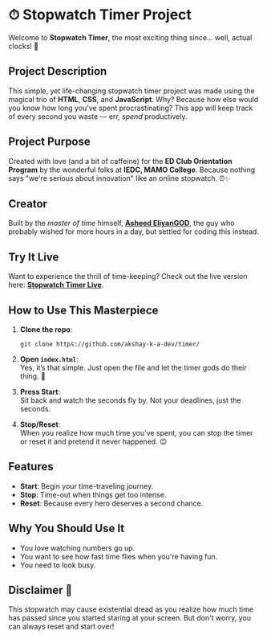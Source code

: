 # ⏱ Stopwatch Timer Project

Welcome to **Stopwatch Timer**, the most exciting thing since... well, actual clocks! 🎉

## Project Description

This simple, yet life-changing stopwatch timer project was made using the magical trio of **HTML**, **CSS**, and **JavaScript**. Why? Because how else would you know how long you’ve spent procrastinating? This app will keep track of every second you waste — err, *spend* productively.

## Project Purpose

Created with love (and a bit of caffeine) for the **ED Club Orientation Program** by the wonderful folks at **IEDC, MAMO College**. Because nothing says "we're serious about innovation" like an online stopwatch. ⏰✨

## Creator

Built by the *master of time* himself, **[Asheed EliyanGOD](https://github.com/AsheedEliyangod)**, the guy who probably wished for more hours in a day, but settled for coding this instead.

## Try It Live

Want to experience the thrill of time-keeping? Check out the live version here: **[Stopwatch Timer Live](https://akshay-k-a-dev.github.io/timer/)**.  

## How to Use This Masterpiece

1. **Clone the repo**:  
   ```
   git clone https://github.com/akshay-k-a-dev/timer/
   ```

2. **Open `index.html`**:  
   Yes, it’s that simple. Just open the file and let the timer gods do their thing. 🎊

3. **Press Start**:  
   Sit back and watch the seconds fly by. Not your deadlines, just the seconds.

4. **Stop/Reset**:  
   When you realize how much time you've spent, you can stop the timer or reset it and pretend it never happened. 😉

## Features
- **Start**: Begin your time-traveling journey.
- **Stop**: Time-out when things get too intense.
- **Reset**: Because every hero deserves a second chance.

## Why You Should Use It
- You love watching numbers go up.
- You want to see how fast time flies when you're having fun.
- You need to look busy.

## Disclaimer 🚨

This stopwatch may cause existential dread as you realize how much time has passed since you started staring at your screen. But don't worry, you can always reset and start over!
